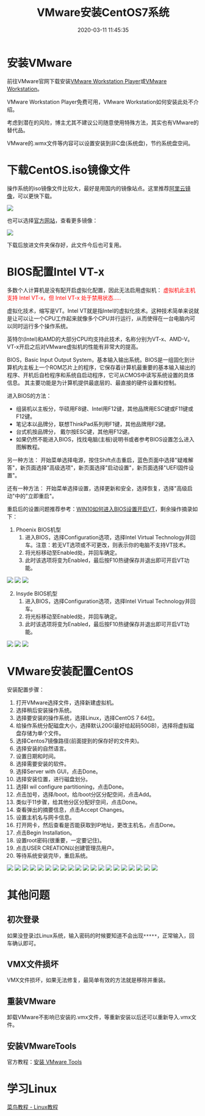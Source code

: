 ﻿---
title: VMware安装CentOS7系统
date: 2020-03-11 11:45:35
summary: 本文分享如何在Windows10上安装VMware，并在VMware上安装CentOS7。
tags:
- Linux
- VMware
categories:
- 计算机科学基础
---

# 安装VMware

前往VMware官网下载安装[VMware Workstation Player](https://www.vmware.com/products/workstation-player.html)或[VMware Workstation](https://www.vmware.com/products/workstation-pro.html)。

VMware Workstation Player免费可用，VMware Workstation如何安装此处不介绍。

考虑到潜在的风险，博主尤其不建议公司随意使用特殊方法，其实也有VMware的替代品。

VMware的.wmx文件等内容可以设置安装到非C盘(系统盘)，节约系统盘空间。

# 下载CentOS.iso镜像文件

操作系统的iso镜像文件比较大，最好是用国内的镜像站点。这里推荐[阿里云镜像](http://mirrors.aliyun.com/centos/7/isos/x86_64/)，可以更快下载。

![](../../images/计算机科学基础/VMware安装CentOS7系统/1.png)

也可以选择[官方网站](http://isoredirect.centos.org/centos/7/isos/x86_64/)，查看更多镜像：

![](../../images/计算机科学基础/VMware安装CentOS7系统/2.png)

下载后放进文件夹保存好，此文件今后也可复用。

# BIOS配置Intel VT-x

多数个人计算机是没有配开启虚拟化配置，因此无法启用虚拟机：
<font color="red">虚拟机此主机支持 Intel VT-x，但 Intel VT-x 处于禁用状态.....</font>

虚拟化技术，缩写是VT。Intel VT就是指Intel的虚拟化技术。这种技术简单来说就是让可以让一个CPU工作起来就像多个CPU并行运行，从而使得在一台电脑内可以同时运行多个操作系统。

英特尔(Intel)和AMD的大部分CPU均支持此技术，名称分别为VT-x、AMD-V。VT-x开启之后对VMware虚拟机的性能有非常大的提高。

BIOS，Basic Input Output System，基本输入输出系统。BIOS是一组固化到计算机内主板上一个ROM芯片上的程序，它保存着计算机最重要的基本输入输出的程序、开机后自检程序和系统自启动程序，它可从CMOS中读写系统设置的具体信息。 其主要功能是为计算机提供最底层的、最直接的硬件设置和控制。

进入BIOS的方法：
- 组装机以主板分，华硕用F8键、Intel用F12键，其他品牌用ESC键或F11键或F12键。
- 笔记本以品牌分，联想ThinkPad系列用F1键，其他品牌用F2键。
- 台式机按品牌分， 戴尔按ESC键，其他用F12键。
- 如果仍然不能进入BIOS，找找电脑(主板)说明书或者参考BIOS设置怎么进入图解教程。

另一种方法：
开始菜单选择电源，按住Shift点击重启，蓝色页面中选择"疑难解答"，新页面选择"高级选项"，新页面选择"启动设置"，新页面选择"UEFI固件设置"。

还有一种方法：
开始菜单选择设置，选择更新和安全，选择恢复，选择"高级启动"中的"立即重启"。

重启后的设置问题推荐参考：[WIN10如何进入BIOS设置开启VT](https://www.kafan.cn/A/1nkpwwjz3k.html)，剩余操作摘录如下：

1. Phoenix BIOS机型
    1. 进入BIOS，选择Configuration选项，选择Intel Virtual Technology并回车。注意：若无VT选项或不可更改，则表示你的电脑不支持VT技术。
    2. 将光标移动至Enabled处，并回车确定。
    3. 此时该选项将变为Enabled，最后按F10热键保存并退出即可开启VT功能。

![](../../images/计算机科学基础/VMware安装CentOS7系统/3.png)
![](../../images/计算机科学基础/VMware安装CentOS7系统/4.png)
![](../../images/计算机科学基础/VMware安装CentOS7系统/5.png)

2. Insyde BIOS机型
    1. 进入BIOS，选择Configuration选项，选择Intel Virtual Technology并回车。
    2. 将光标移动至Enabled处，并回车确定。
    3. 此时该选项将变为Enabled，最后按F10热键保存并退出即可开启VT功能。

![](../../images/计算机科学基础/VMware安装CentOS7系统/6.png)
![](../../images/计算机科学基础/VMware安装CentOS7系统/7.png)
![](../../images/计算机科学基础/VMware安装CentOS7系统/8.png)

# VMware安装配置CentOS

安装配置步骤：
1. 打开VMware选择文件，选择新建虚拟机。
2. 选择稍后安装操作系统。
3. 选择要安装的操作系统，选择Linux，选择CentOS 7 64位。
4. 给操作系统分配磁盘大小，选择默认20G(最好给起码50GB)，选择将虚拟磁盘存储为单个文件。
5. 选择Centos7镜像路径(前面提到的保存好的文件夹)。
6. 选择安装的自然语言。
7. 设置日期和时间。
8. 选择需要安装的软件。
9. 选择Server with GUI，点击Done。
10. 选择安装位置，进行磁盘划分。
11. 选择I wil configure partitioning，点击Done。
12. 点击加号，选择/boot，给/boot分区分配空间，点击Add。
13. 类似于11步骤，给其他分区分配好空间，点击Done。
14. 查看弹出的摘要信息，点击Accept Changes。
15. 设置主机名与网卡信息。
16. 打开网卡，然后查看是否能获取到IP地址，更改主机名，点击Done。
17. 点击Begin Installation。
18. 设置root密码(很重要，一定要记住)。
19. 点击USER CREATION以创建管理员用户。
20. 等待系统安装完毕，重启系统。

![](../../images/计算机科学基础/VMware安装CentOS7系统/9.png)
![](../../images/计算机科学基础/VMware安装CentOS7系统/10.png)
![](../../images/计算机科学基础/VMware安装CentOS7系统/11.png)
![](../../images/计算机科学基础/VMware安装CentOS7系统/12.png)
![](../../images/计算机科学基础/VMware安装CentOS7系统/13.png)
![](../../images/计算机科学基础/VMware安装CentOS7系统/14.png)
![](../../images/计算机科学基础/VMware安装CentOS7系统/15.png)
![](../../images/计算机科学基础/VMware安装CentOS7系统/16.png)
![](../../images/计算机科学基础/VMware安装CentOS7系统/17.png)
![](../../images/计算机科学基础/VMware安装CentOS7系统/18.png)
![](../../images/计算机科学基础/VMware安装CentOS7系统/19.png)
![](../../images/计算机科学基础/VMware安装CentOS7系统/20.png)
![](../../images/计算机科学基础/VMware安装CentOS7系统/21.png)
![](../../images/计算机科学基础/VMware安装CentOS7系统/22.png)
![](../../images/计算机科学基础/VMware安装CentOS7系统/23.png)
![](../../images/计算机科学基础/VMware安装CentOS7系统/24.png)
![](../../images/计算机科学基础/VMware安装CentOS7系统/25.png)
![](../../images/计算机科学基础/VMware安装CentOS7系统/26.png)
![](../../images/计算机科学基础/VMware安装CentOS7系统/27.png)
![](../../images/计算机科学基础/VMware安装CentOS7系统/28.png)

# 其他问题

## 初次登录
如果没登录过Linux系统，输入密码的时候要知道不会出现`*****`，正常输入，回车确认即可。

## VMX文件损坏
VMX文件损坏，如果无法修复，最简单有效的方法就是移除并重装。

## 重装VMware
卸载VMware不影响已安装的.vmx文件，等重新安装以后还可以重新导入.vmx文件。

## 安装VMwareTools

官方教程：[安装 VMware Tools](https://docs.vmware.com/cn/VMware-Workstation-Player-for-Windows/15.0/com.vmware.player.win.using.doc/GUID-D8892B15-73A5-4FCE-AB7D-56C2C90BD951.html)

# 学习Linux
[菜鸟教程 - Linux教程](https://www.runoob.com/linux/linux-command-manual.html)
